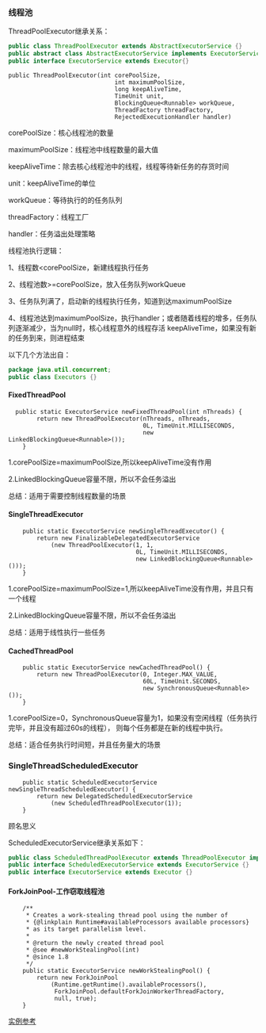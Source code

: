 ### 线程池
ThreadPoolExecutor继承关系：
```java
public class ThreadPoolExecutor extends AbstractExecutorService {}
public abstract class AbstractExecutorService implements ExecutorService {}
public interface ExecutorService extends Executor{}


```
```
public ThreadPoolExecutor(int corePoolSize,
                              int maximumPoolSize,
                              long keepAliveTime,
                              TimeUnit unit,
                              BlockingQueue<Runnable> workQueue,
                              ThreadFactory threadFactory,
                              RejectedExecutionHandler handler)
```
corePoolSize：核心线程池的数量

maximumPoolSize：线程池中线程数量的最大值

keepAliveTime：除去核心线程池中的线程，线程等待新任务的存货时间

unit：keepAliveTime的单位

workQueue：等待执行的的任务队列

threadFactory：线程工厂

handler：任务溢出处理策略

线程池执行逻辑：

1、线程数<corePoolSize，新建线程执行任务

2、线程池数>=corePoolSize，放入任务队列workQueue

3、任务队列满了，启动新的线程执行任务，知道到达maximumPoolSize

4、线程池达到maximumPoolSize，执行handler；或者随着线程的增多，任务队列逐渐减少，当为null时，核心线程意外的线程存活
keepAliveTime，如果没有新的任务到来，则进程结束

以下几个方法出自：
```java
package java.util.concurrent;
public class Executors {}
```
#### FixedThreadPool
```
  public static ExecutorService newFixedThreadPool(int nThreads) {
        return new ThreadPoolExecutor(nThreads, nThreads,
                                      0L, TimeUnit.MILLISECONDS,
                                      new LinkedBlockingQueue<Runnable>());
    }
```
1.corePoolSize=maximumPoolSize,所以keepAliveTime没有作用

2.LinkedBlockingQueue容量不限，所以不会任务溢出

总结：适用于需要控制线程数量的场景

#### SingleThreadExecutor
```
    public static ExecutorService newSingleThreadExecutor() {
        return new FinalizableDelegatedExecutorService
            (new ThreadPoolExecutor(1, 1,
                                    0L, TimeUnit.MILLISECONDS,
                                    new LinkedBlockingQueue<Runnable>()));
    }
```
1.corePoolSize=maximumPoolSize=1,所以keepAliveTime没有作用，并且只有一个线程

2.LinkedBlockingQueue容量不限，所以不会任务溢出

总结：适用于线性执行一些任务

#### CachedThreadPool
```
    public static ExecutorService newCachedThreadPool() {
        return new ThreadPoolExecutor(0, Integer.MAX_VALUE,
                                      60L, TimeUnit.SECONDS,
                                      new SynchronousQueue<Runnable>());
    }
```
1.corePoolSize=0，SynchronousQueue容量为1，如果没有空闲线程（任务执行完毕，并且没有超过60s的线程），
则每个任务都是在新的线程中执行。

总结：适合任务执行时间短，并且任务量大的场景

### SingleThreadScheduledExecutor
```
    public static ScheduledExecutorService newSingleThreadScheduledExecutor() {
        return new DelegatedScheduledExecutorService
            (new ScheduledThreadPoolExecutor(1));
    }

```
顾名思义

ScheduledExecutorService继承关系如下：
```java
public class ScheduledThreadPoolExecutor extends ThreadPoolExecutor implements ScheduledExecutorService{} 
public interface ScheduledExecutorService extends ExecutorService {}
public interface ExecutorService extends Executor {}
```
#### ForkJoinPool-工作窃取线程池
```
    /**
     * Creates a work-stealing thread pool using the number of
     * {@linkplain Runtime#availableProcessors available processors}
     * as its target parallelism level.
     *
     * @return the newly created thread pool
     * @see #newWorkStealingPool(int)
     * @since 1.8
     */
    public static ExecutorService newWorkStealingPool() {
        return new ForkJoinPool
            (Runtime.getRuntime().availableProcessors(),
             ForkJoinPool.defaultForkJoinWorkerThreadFactory,
             null, true);
    }

```
[实例参考](../kotlin/concurrency/scan_file/ForkJoinPool.md)